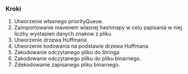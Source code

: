 ### Kroki

1. Utworzenie własnego priorityQueue.
2. Zaimportowanie mavenem wlasnej hashmapy w celu zapisania w niej liczby wystapien danych znakow z pliku
3. Utworzenie drzewa Huffmana
4. Utworzenie kodowania na podstawie drzewa Huffmana
5. Zakodowanie odczytanego pliku do Stringa
6. Zakodowanie odczytanego pliku do pliku binarnego.
6. Zdekodowanie zapisanego pliku binarnego.